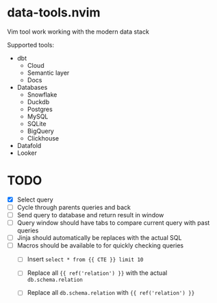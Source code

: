 # data-tools.nvim

Vim tool work working with the modern data stack

Supported tools:
- dbt
    - Cloud
    - Semantic layer
    - Docs
- Databases
    - Snowflake
    - Duckdb
    - Postgres
    - MySQL
    - SQLite
    - BigQuery
    - Clickhouse
- Datafold
- Looker

# TODO
- [x] Select query
- [ ] Cycle through parents queries and back 
- [ ] Send query to database and return result in window
- [ ] Query window should have tabs to compare current query with past queries
- [ ] Jinja should automatically be replaces with the actual SQL
- [ ] Macros should be available to for quickly checking queries
    - [ ] Insert `select * from {{ CTE }} limit 10`
    - [ ] Replace all `{{ ref('relation') }}` with the actual `db.schema.relation`
    - [ ] Replace all `db.schema.relation` with `{{ ref('relation') }}`

